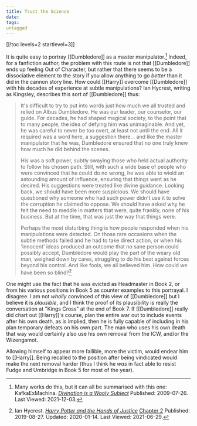 ```yaml
---
title: Trust the Science
date: 
tags:
untagged
---
```

[[!toc levels=2 startlevel=3]]

It is quite easy to portray [[Dumbledore]] as a master manipulator.[^211203-1]
Indeed, for a fanfiction author, the problem with this route is not that
[[Dumbledore]] ends up feeling Out of Character, but rather that there seems to
be a dissociative element to the story if you allow anything to go *better* than
it did in the cannon story line.  How could [[Harry]] overcome [[Dumbledore]]
with his decades of experience at subtle manipulations? Ian Hycrest, writing as
Kingsley, describes this sort of [[Dumbledore]] thus:

> It's difficult to try to put into words just how much we all trusted and
> relied on Albus Dumbledore. He was our leader, our counselor, our guide. For
> decades, he had shaped magical society, to the point that to many people, the
> idea of defying him was unimaginable. And yet, he was careful to never be too
> overt, at least not until the end. All it required was a word here, a
> suggestion there… and like the master manipulator that he was, Dumbledore
> ensured that no one truly knew how much he did behind the scenes.
> 
> His was a soft power, subtly swaying those who held actual authority to follow
> his chosen path. Still, with such a wide base of people who were convinced
> that he could do no wrong, he was able to wield an astounding amount of
> influence, ensuring that things went as he desired. His suggestions were
> treated like divine guidance. Looking back, we should have been more
> suspicious. We should have questioned why someone who had such power didn't
> use it to solve the corruption he claimed to oppose. We should have asked why
> he felt the need to meddle in matters that were, quite frankly, none of his
> business. But at the time, that was just the way that things were.
> 
> Perhaps the most disturbing thing is how people responded when his
> manipulations were detected. On those rare occasions when the subtle methods
> failed and he had to take direct action, or when his 'innocent' ideas produced
> an outcome that no sane person could possibly accept, Dumbledore would play
> the part of the weary old man, weighed down by cares, struggling to do his
> best against forces beyond his control. And like fools, we all believed him.
> How could we have been so blind?[^20210629-1]

One might use the fact that he was evicted as Headmaster in Book 2, or from his
various positions in Book 5 as counter examples to this portrayal.  I disagree.
I am not *wholly* convinced of this view of [[Dumbledore]] but I believe it is
*plausible*, and I think the proof of its plausibility is really the
conversation at "Kings Cross" at the end of Book 7.  If [[Dumbledore]] really
did chart out [[Harry]]'s course, plan the entire war out to include events
after his own death, as is implied, then he is fully capable of including in his
plan temporary defeats on his own part.  The man who uses his own death that way
would certainly also use his own removal from the ICW, and/or the Wizengamot.  

Allowing himself to appear more fallible, more the victim, would endear him to
[[Harry]].  Being recalled to the position after being vindicated would make the
next removal harder (thus I think he *was* in fact able to resist Fudge and
Umbridge in Book 5 for most of the year).  

[^211203-1]: Many works do this, but it can all be summarised with this one:
    KafkaExMachina. _[Divination is a Wooly Subject](https://www.fanfiction.net/s/5251162)_
    Published: 2009-07-26. Last Viewed: 2021-12-03.

[^20210629-1]: Ian Hycrest.
    _[Harry Potter and the Hands of Justice](https://www.fanfiction.net/s/13374289)_
    [Chapter 2](https://www.fanfiction.net/s/13374289/2/Harry-Potter-and-the-Hands-of-Justice)
    Published: 2019-08-27. Updated: 2020-01-14. Last Viewed: 2021-06-29. 
